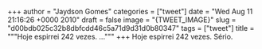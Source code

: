 
+++
author = "Jaydson Gomes"
categories = ["tweet"]
date = "Wed Aug 11 21:16:26 +0000 2010"
draft = false
image = "{TWEET_IMAGE}"
slug = "d00bdb025c32b8dbfcdd46c5a71d9d31d0b80347"
tags = ["tweet"]
title = """Hoje espirrei 242 vezes. ..."""
+++
Hoje espirrei 242 vezes. Sério.
